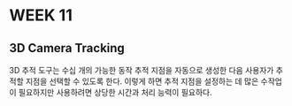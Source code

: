 # WEEK 11
## 3D Camera Tracking
3D 추적 도구는 수십 개의 가능한 동작 추적 지점을 자동으로 생성한 다음 사용자가 추적할 지점을 선택할 수 있도록 한다. 이렇게 하면 추적 지점을 설정하는 데 많은 수작업이 필요하지만 사용하려면 상당한 시간과 처리 능력이 필요하다.
